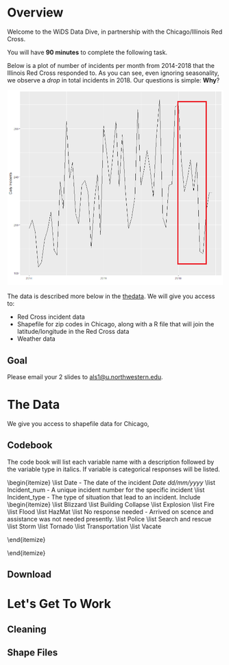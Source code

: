 # Overview

Welcome to the WiDS Data Dive, in partnership with the Chicago/Illinois Red Cross.

You will have **90 minutes** to complete the following task. 

Below is a plot of number of incidents per month from 2014-2018 that the Illinois Red Cross responded to. As you can see, even ignoring seasonality, we observe a *drop* in total incidents in 2018. Our questions is simple: **Why**?

![](motivating_plot.png)


The data is described more below in the [thedata](#The-Data). We will give you access to: 
* Red Cross incident data
* Shapefile for zip codes in Chicago, along with a R file that will join the latitude/longitude in the Red Cross data
* Weather data


## Goal
Please email your 2 slides to als1@u.northwestern.edu. 


# The Data
We give you access to shapefile data for Chicago, 

## Codebook
The code book will list each variable name with a description followed by the variable type in italics. If variable is categorical responses will be listed.

\begin{itemize}
  \list Date - The date of the incident *Date dd/mm/yyyy*
  \list Incident_num - A unique incident number for the specific incident
  \list Incident_type - The type of situation that lead to an incident. Include
  \begin{itemize}
      \list Blizzard
      \list Building Collapse
      \list Explosion
      \list Fire
      \list Flood
      \list HazMat
      \list No response needed - Arrived on scence and assistance was not needed presently.
      \list Police
      \list Search and rescue 
      \list Storm
      \list Tornado
      \list Transportation
      \list Vacate
  
  \end{itemize}

\end{itemize}
## Download


# Let's Get To Work
## Cleaning
## Shape Files